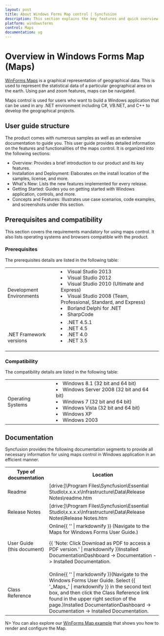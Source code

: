 ```yaml
---
layout: post
title: About Windows Forms Map control | Syncfusion 
description: This section explains the key features and quick overview about Syncfusion Maps control for WindowsForms.
platform: windowsforms
control: Maps
documentation: ug
---
```


# Overview in Windows Forms Map (Maps)

[WinForms Maps](https://www.syncfusion.com/winforms-ui-controls/map) is a graphical representation of geographical data. This is used to represent the statistical data of a particular geographical area on the earth. Using pan and zoom features, maps can be navigated.

Maps control is used for users who want to build a Windows application that can be used in any .NET environment including C#, VB.NET, and C++ to develop the geographical projects.  



## User guide structure



The product comes with numerous samples as well as an extensive documentation to guide you. This user guide provides detailed information on the features and functionalities of the maps control. It is organized into the following sections:



* Overview: Provides a brief introduction to our product and its key features.
* Installation and Deployment: Elaborates on the install location of the samples, license, and more.
* What's New: Lists the new features implemented for every release.
* Getting Started: Guides you on getting started with Windows application, controls, and more.
* Concepts and Features: Illustrates use case scenarios, code examples, and screenshots under this section.

## Prerequisites and compatibility

This section covers the requirements mandatory for using maps control. It also lists operating systems and browsers compatible with the product.


### Prerequisites

The prerequisites details are listed in the following table:

<table>
<ul>
<tr>
<td>
Development Environments</td><td>
<li>Visual Studio 2013</li>
<li>Visual Studio 2012</li>
<li>Visual Studio 2010 (Ultimate and Express)</li>
<li>Visual Studio 2008 (Team, Professional, Standard, and Express)</li>
<li>Borland Delphi for .NET</li>
<li>SharpCode</li>
</td>
</tr>
<tr>
<td>
<br>.NET Framework versions</td><td>
<li>.NET 4.5.1</li>
<li>.NET 4.5</li>
<li>.NET 4.0</li>
<li>.NET 3.5</li>
<br>
</td></tr>
</ul>
</table>


### Compatibility

The compatibility details are listed in the following table:

<table>
<ul>
<tr>
<td>
Operating Systems</td><td>
<li>Windows 8.1 (32 bit and 64 bit)</li>
<li>Windows Server 2008 (32 bit and 64 bit)</li>
<li>Windows 7 (32 bit and 64 bit)</li>
<li>Windows Vista (32 bit and 64 bit)</li>
<li>Windows XP</li>
<li>Windows 2003</li>
</td></tr>
</ul>
</table>



## Documentation



Syncfusion provides the following documentation segments to provide all necessary information for using maps control in Windows application in an efficient manner.



<table>
<tr>
<th>
Type of documentation</th><th>
Location</th></tr>
<tr>
<td>
Readme</td><td>
[drive:]\Program Files\Syncfusion\Essential Studio\x.x.x.x\Infrastructure\Data\Release Notes\readme.htm</td></tr>
<tr>
<td>
Release Notes</td><td>
[drive:]\Program Files\Syncfusion\Essential Studio\x.x.x.x\Infrastructure\Data\Release Notes\Release Notes.htm</td></tr>
<tr>
<td>
User Guide (this document)</td><td>
Online{{ '<http://help.syncfusion.com/windowsforms/maps/overview>' | markdownify }} (Navigate to the Maps for Windows Forms User Guide.)

{{ 'Note: Click Download as PDF to access a PDF version.' | markdownify }}Installed DocumentationDashboard -> Documentation -> Installed Documentation. </td></tr>
<tr>
<td>
Class Reference</td><td>
Online{{ '<http://help.syncfusion.com/windowsforms/overview>' | markdownify }}(Navigate to the Windows Forms User Guide. Select {{ '_Maps_' | markdownify }} in the second text box, and then click the Class Reference link found in the upper right section of the page.)Installed DocumentationDashboard -> Documentation -> Installed Documentation.</td></tr>
</table>

N> You can also explore our [WinForms Map example](https://github.com/syncfusion/winforms-demos/tree/master/map) that shows you how to render and configure the Map.